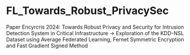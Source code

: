 # FL_Towards_Robust_PrivacySec
Paper Encyrcris 2024: Towards Robust Privacy and Security for Intrusion Detection System in Critical Infrastructure -> Exploration of the KDD-NSL Dataset using Average Federated Learning, Fernet Symmetric Encryption and Fast Gradient Signed Method
